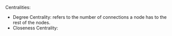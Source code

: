 

Centralities:

- Degree Centrality: refers to the number of connections a node has to the rest of the nodes.
- Closeness Centrality: 
